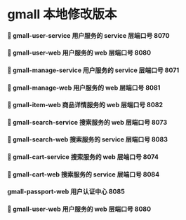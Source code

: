 # gmall 本地修改版本

#### 🍕 gmall-user-service 用户服务的 service 层端口号 8070
#### 🍔 gmall-user-web 用户服务的 web 层端口号 8080

#### 🍟 gmall-manage-service 用户服务的 service 层端口号 8071
#### 🌭 gmall-manage-web 用户服务的 web 层端口号 8081

#### 🍿 gmall-item-web 商品详情服务的 web 层端口号 8082

#### 🥓 gmall-search-service 搜索服务的 web 层端口号 8073
#### 🥚 gmall-search-web 搜索服务的 service 层端口号 8083

#### 🥞 gmall-cart-service 搜索服务的 web 层端口号 8074
#### 🍳 gmall-cart-web 搜索服务的 service 层端口号 8084

#### gmall-passport-web 用户认证中心 8085
#### 🍔 gmall-user-web 用户服务的 web 层端口号 8080